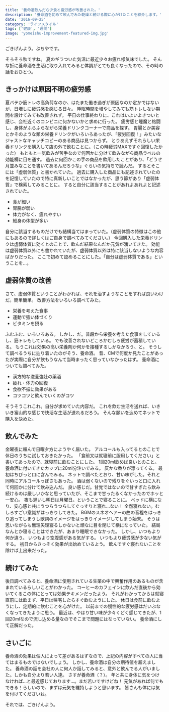```yaml
---
title: '養命酒飲んだら少食と疲労感が改善された。'
description: '養命酒を初めて飲んでみた乾燥と続ける際に心がけたことを紹介します。'
date: '2016-09-25'
category: 'ライフスタイル'
tags: ['健康', '週間']
image: 'yomeishu-improvement-featured-img.jpg'
---
```


ごきげんよう。ぶちやです。

そろそろ秋ですね。
夏のギラついた気温に最近少々お疲れ様気味でした。
そんな折に養命酒を生活に取り入れてみると体調がとても良くなったので、その時の話をおひとつ。

## きっかけは原因不明の疲労感
夏バテか筋トレの高負荷なのか、はたまた働き過ぎが原因なのか定かではないが、日増しに疲労感を感じる日々。
睡眠時間を増やしてみても筋トレしない期間を設けてみても改善されず。
平日の仕事終わりに、これはいよいよきついと感じ、会社近くのコンビニに何かないかと求めに行った。
疲労感と睡魔と格闘し、身体がふらふらながら栄養ドリンクコーナーで商品を探す。
胃腸とか美容とかそのような類の栄養ドリンクがいろいろあったが、「疲労回復！」みたいなジャストなキャッチコピーのある商品は見つからず。
とりあえずそれらしい栄養ドリンクを購入して店の外で飲むことに。（この時疲労MAXですぐ回復したかった）
もともと一気飲みが苦手なので何回かに分けて飲みながら商品ラベルの効能欄に目を通す。
過去に何回かこの手の商品を飲用したことがあり、「どうせ月並みなことを書いてあるんだろうな」ぐらいの気持ちで読んだ。
するとそこには「虚弱体質」と書かれていた。
過去に購入した商品にも記述されていたのを記憶していたので特に真新しいことではなかったが、思う節があり「虚弱体質」で検索してみることに。
すると自分に該当することがあれよあれよと記述されていた。

* 食が細い
* 胃腸が弱い
* 体力がなく、疲れやすい
* 細身の体型が多い

自分に該当するものだけでも結構当てはまっていた。（虚弱体質の特徴はこの他にもあるので詳しくはご自身で調べてみてください。）
今回購入した栄養ドリンクは虚弱体質に効くとのことで、飲んだ結果なんだか元気が湧いてきた。
効能は虚弱体質以外にも書かれていたが、虚弱体質以外は特に該当しないような内容ばかりだった。
ここで初めて認めることにした。「自分は虚弱体質である」ということを…。

## 虚弱体質の改善
さて、虚弱体質ということがわかれば、それを治すようなことをすれば良いわけだ。簡単簡単。
改善方法をいろいろ調べてみた。

* 栄養を考えた食事
* 運動で強い体づくり
* ビタミンを摂る

ふむふむ、いろいろある。
しかし、だ。普段から栄養を考えた食事をしているし、筋トレもしている。
でも改善されないどころかむしろ疲労が蓄積している。
もうこれは効果の高い栄養剤か何かを接種するしかなかろう、と。
そうして調べるうちに辿り着いたのがそう、養命酒。
昔、CMで何度か見たことがあったが実際に自分が飲もうなんて当時まったく思っていなかったはず。
養命酒についても調べてみた。

* 漢方的な滋養強壮の薬酒
* 疲れ・体力の回復
* 食欲不振に効果がある
* コツコツと飲んでいくのがコツ

そうそうこれこれ。自分が求めていた内容だ。
これを飲む生活を送れば、いきいき富山的な感じで快活な生活が送れるだろう。
そんな願いを込めてネットで購入を決めた。

## 飲んでみた
金曜夜に頼んで日曜夕方にようやく届いた。
アルコールも入ってるとのことで休日のうちに試しておきたかった。
「食前又は就寝前に服用してください」と書いてあったので、就寝前に飲むことにした。
1回20ml飲めば良いとのこと。
養命酒に付いてきたカップに20ml分注いでみる。
仄かな香りが漂ってくる。
最初はちびっと口に含んでみる。
ネットで調べたとおり、甘い味がした。それと同時にアルコールっぽさもあった。
酒は弱くないので残りをぐいっと口に入れて何回かに分けて飲み込んだ。
良い感じだ。甘党ではないので甘すぎたら飲み続けるのは厳しいかなと思っていたが、そこまで甘ったるくなかったのでホッと一安心。
夜も遅いし明日は月曜日。ということで寝ることに。
ベッドに横になり、安心感と共にうつらうつらしてぐっすりと寝れ…ない！
全然寝れない。むしろすごい意識がはっきりしてきた。
BGMのスネオヘアーの曲の音程をはっきり追ってしまうし歌詞のイメージをはっきりイメージしてしまう始末。
そうは思いながらも無理矢理寝るしかないと頑なに目を閉じて横になっていた。
結局なんとか寝ることはできたが、あまり睡眠できなかった。
しかし、いつもより何か違う。
いつもより空腹感がある気がする。
いつもより疲労感が少ない気がする。
初日からさっそく効果が出始めているよう。
飲んですぐ寝れないことを除けば上出来だった。

## 続けてみた
後日調べてみると、養命酒に使用されている生薬の中で興奮作用のあるものが含まれているらしいことがわかった。
コーヒーのカフェインに飲んだ直後から効いてくるこの体にとっては効果テキメンだったよう。
それがわかってからは就寝直前には飲まず、平日は帰宅したらすぐ飲むようにした。
休日は食前に飲むようにし、定期的に飲むことを心がけた。
以前までの慢性的な疲労感はだいぶなくなってきたように思う。
最近は、やはり甘い味が少々くどく感じてきたが、1回20mlなので流し込める量なのでそこまで問題にはなっていない。
養命酒にして正解だった。

##  さいごに
養命酒の効果は個人によって差があるはずなので、上記の内容がすべての人に当てはまるものではないでしょう。
しかし、養命酒は自分の期待値を超えました。
養命酒の話を会社の人に何人か話してみると、意外と飲んでる人がいました。しかも自分より若い人達。
さすが養命酒（？）。
年と共に身体に気をつけなければ…と最近感じております…。まだ若いですけどね！
元気があれば何でもできる！らしいので、まずは元気を維持しようと思います。
皆さんも体には気を付けてくださいね。

それでは、ごきげんよう。
